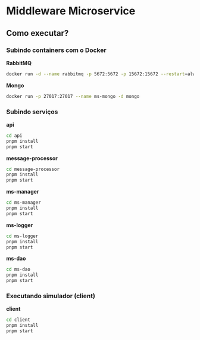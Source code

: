 # Middleware Microservice

## Como executar?

### Subindo containers com o Docker

**RabbitMQ**
```bash
docker run -d --name rabbitmq -p 5672:5672 -p 15672:15672 --restart=always --hostname rabbitmq-main rabbitmq:3-management
```

**Mongo**
```bash
docker run -p 27017:27017 --name ms-mongo -d mongo
```

### Subindo serviços

**api**
```bash
cd api
pnpm install
pnpm start
```

**message-processor**
```bash
cd message-processor
pnpm install
pnpm start
```

**ms-manager**
```bash
cd ms-manager
pnpm install
pnpm start
```

**ms-logger**
```bash
cd ms-logger
pnpm install
pnpm start
```

**ms-dao**
```bash
cd ms-dao
pnpm install
pnpm start
```

### Executando simulador (client)

**client**
```bash
cd client
pnpm install
pnpm start
```
